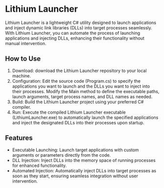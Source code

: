# Lithium Launcher
Lithium Launcher is a lightweight C# utility designed to launch applications and inject dynamic link libraries (DLLs) into target processes seamlessly. With Lithium Launcher, you can automate the process of launching applications and injecting DLLs, enhancing their functionality without manual intervention.

## How to Use
1. Download: download the Lithium Launcher repository to your local machine.
2. Configuration: Edit the source code (Program.cs) to specify the applications you want to launch and the DLLs you want to inject into their processes. Modify the Main method to define the executable paths, launch arguments, target process names, and DLL names as needed.
3. Build: Build the Lithium Launcher project using your preferred C# compiler.
4. Run: Execute the compiled Lithium Launcher executable (LithiumLauncher.exe) to automatically launch the specified applications and inject the designated DLLs into their processes upon startup.
## Features
- Executable Launching: Launch target applications with custom arguments or parameters directly from the code.
- DLL Injection: Inject DLLs into the memory space of running processes for enhanced functionality.
- Automated Injection: Automatically inject DLLs into target processes as soon as they start, ensuring seamless integration without user intervention.

